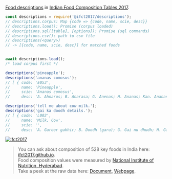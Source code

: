 [Food descriptions] in [Indian Food Composition Tables 2017].<br>

```javascript
const descriptions = require('@ifct2017/descriptions');
// descriptions.corpus: Map {code => {code, name, scie, desc}}
// descriptions.load(): Promise (corpus loaded)
// descriptions.sql([table], [options]): Promise (sql commands)
// descriptions.csv(): path to csv file
// descriptions(<query>)
// -> [{code, name, scie, desc}] for matched foods


await descriptions.load();
/* load corpus first */

descriptions('pineapple');
descriptions('ananas comosus');
// [ { code: 'E053',
//     name: 'Pineapple',
//     scie: 'Ananas comosus',
//     desc: 'A. Ahnaros; B. Anarasa; G. Anenas; H. Ananas; Kan. Ananas; Kash. Punchitipul; Kh. Soh trun; Kon. Anas; Mal. Kayirha chakka; M. Kihom Ananas; O. Sapuri; P. Ananas; Tam. Annasi pazham; Tel. Anasa pandu; U. Ananas.' } ]

descriptions('tell me about cow milk.');
descriptions('gai ka doodh details.');
// [ { code: 'L002',
//     name: 'Milk, Cow',
//     scie: '',
//     desc: 'A. Garoor gakhir; B. Doodh (garu); G. Gai nu dhudh; H. Gai ka doodh; Kan. Hasuvina halu; Kash. Doodh; Kh. Dud masi; M. San Sanghom; Mar. Doodh (gay); O. Gai dudha; P. Gaan da doodh; S. Gow kshiram; Tam. Pasumpaal; Tel. Aavu paalu.' } ]
```


[![ifct2017](http://ninindia.org/images/ifct_2017.png)](https://www.npmjs.com/package/ifct2017)
> You can ask about composition of 528 key foods in India here: [ifct2017.github.io].<br>
> Food composition values were measured by [National Institute of Nutrition, Hyderabad].<br>
> Take a peek at the raw data here: [Document], [Webpage].

[Indian Food Composition Tables 2017]: http://ifct2017.com/
[Food descriptions]: https://github.com/ifct2017/descriptions/blob/master/index.csv
[ifct2017.github.io]: https://ifct2017.github.io
[National Institute of Nutrition, Hyderabad]: http://www.ninindia.org
[Document]: https://docs.google.com/spreadsheets/d/1dRKW2HJyWxDJliONe_URNxM0gPBmgZKqoF5lBotxOT8/edit?usp=sharing
[Webpage]: https://docs.google.com/spreadsheets/d/e/2PACX-1vSueRUdwru4BNvmLCK16cM8DYO3mum4c-g_8MILZvg6TsT3vaZChWOwN5cUS58GtrXMKqZHeHy0ajeG/pubhtml

